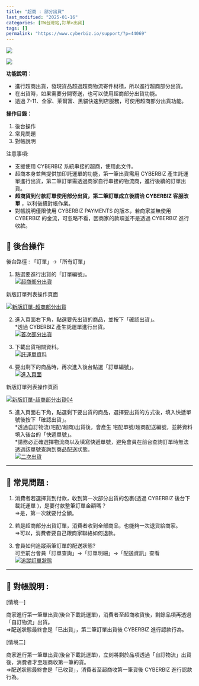 ```yaml
---
title: "超商 : 部分出貨"
last_modified: "2025-01-16"
categories: [TW台灣站,訂單>出貨]
tags: []
permalink: "https://www.cyberbiz.io/support/?p=44069"
---
```


![](https://www.cyberbiz.io/support/wp-content/uploads/適用站別.png)

[![](https://www.cyberbiz.io/support/wp-content/uploads/台灣站.png)](https://www.cyberbiz.io/support/?page_id=2490)

**功能說明：**  

* 進行超商出貨，發現貨品超過超商物流寄件材積，所以進行超商部分出貨。
* 在出貨時，如果需要分開寄送，也可以使用超商部分出貨功能。
* 透過 7-11、全家、萊爾富、黑貓快速到店服務，可使用超商部分出貨功能。

**操作目錄：**

1. 後台操作
2. 常見問題
3. 對帳說明

注意事項:  

* 支援使用 CYBERBIZ 系統串接的超商，使用此文件。
* 超商本身並無提供加印託運單的功能，第一筆出貨需用 CYBERBIZ 產生託運單進行出貨，第二筆訂單需透過商家自行串接的物流商，進行後續的訂單出貨。
* **超商貨到付款訂單使用部分出貨，第二筆訂單成立後請洽 CYBERBIZ 客服改單** ，以利後續對帳作業。
* 對帳說明僅限使用 CYBERBIZ PAYMENTS 的版本，若商家並無使用 CYBERBIZ 的金流，可忽略不看，因商家的款項並不是透過 CYBERBIZ 進行收款。

## 📌 後台操作


後台路徑 : 「訂單」→「所有訂單」  


1. 點選要進行出貨的「訂單編號」。  
[![超商部分出貨](https://www.cyberbiz.io/support/wp-content/uploads/超商-部分出貨01.png)](https://www.cyberbiz.io/support/wp-content/uploads/超商-部分出貨01.png)



新版訂單列表操作頁面

[![新版訂單-超商部分出貨](https://www.cyberbiz.io/support/wp-content/uploads/新版訂單-超商-部分出貨-1.png)](https://www.cyberbiz.io/support/wp-content/uploads/新版訂單-超商-部分出貨-1.png)



2. 進入頁面右下角，點選要先出貨的商品，並按下「確認出貨」。  
*透過 CYBERBIZ 產生託運單進行出貨。  
[![首次部分出貨](https://www.cyberbiz.io/support/wp-content/uploads/超商-部分出貨02.png)](https://www.cyberbiz.io/support/wp-content/uploads/超商-部分出貨02.png)



3. 下載出貨相關資料。  
[![託運單資料](https://www.cyberbiz.io/support/wp-content/uploads/超商-部分出貨03.png)](https://www.cyberbiz.io/support/wp-content/uploads/超商-部分出貨03.png)



4. 要出剩下的商品時，再次進入後台點選「訂單編號」。  
[![進入頁面](https://www.cyberbiz.io/support/wp-content/uploads/超商-部分出貨04.png)](https://www.cyberbiz.io/support/wp-content/uploads/超商-部分出貨04.png)



新版訂單列表操作頁面

[![新版訂單-超商部分出貨04](https://www.cyberbiz.io/support/wp-content/uploads/新版訂單-超商-部分出貨04.png)](https://www.cyberbiz.io/support/wp-content/uploads/新版訂單-超商-部分出貨04.png)



5. 進入頁面右下角，點選剩下要出貨的商品，選擇要出貨的方式後，填入快遞單號後按下「確認出貨」。  
*透過自訂物流(宅配/超商)出貨後，會產生 宅配單號/超商配送編號，並將資料填入後台的「快遞單號」。  
*請務必正確選擇物流商以及填寫快遞單號，避免會員在前台查詢訂單時無法透過該單號查詢到商品配送狀態。  
[![二次出貨](https://www.cyberbiz.io/support/wp-content/uploads/超商-部分出貨05.png)](https://www.cyberbiz.io/support/wp-content/uploads/超商-部分出貨05.png)



* * *

## 📌 常見問題 :



1. 消費者若選擇貨到付款，收到第一次部分出貨的包裹(透過 CYBERBIZ 後台下載託運單 )，是要付款整筆訂單金額嗎？  
=>是，第一次就要付全額。



2. 若是超商部分出貨訂單，消費者收到全部商品，也能夠一次退貨給商家。  
=>可以，消費者要自己跟商家聯絡如何退款。



3. 會員如何追蹤兩筆訂單的配送狀態?  
可至前台會員「訂單查詢」→「訂單明細」→「配送資訊」查看  
[![追蹤訂單狀態](https://www.cyberbiz.io/support/wp-content/uploads/超商-部分出貨06.png)](https://www.cyberbiz.io/support/wp-content/uploads/超商-部分出貨06.png)

* * *

## 📌 對帳說明 :



[情境一]

商家進行第一筆單出貨(後台下載託運單)，消費者至超商收貨後，剩餘品項再透過「自訂物流」出貨。  
⇒配送狀態最終會是「已出貨」，第二筆訂單出貨後 CYBERBIZ 進行認款行為。  


[情境二]

商家進行第一筆單出貨(後台下載託運單)，立刻將剩於品項透過「自訂物流」出貨後，消費者才至超商收第一筆的貨。  
⇒配送狀態最終會是「已收貨」，消費者至超商收第一筆貨後 CYBERBIZ 進行認款行為。  

